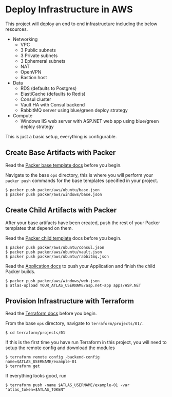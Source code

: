 # Deploy Infrastructure in AWS

This project will deploy an end to end infrastructure including the below resources.

- Networking
  - VPC
  - 3 Public subnets
  - 3 Private subnets
  - 3 Ephemeral subnets
  - NAT
  - OpenVPN
  - Bastion host
- Data
  - RDS (defaults to Postgres)
  - ElastiCache (defaults to Redis)
  - Consul cluster
  - Vault HA with Consul backend
  - RabbitMQ server using blue/green deploy strategy
- Compute
  - Windows IIS web server with ASP.NET web app using blue/green deploy strategy

This is just a basic setup, everything is configurable.

## Create Base Artifacts with Packer

Read the [Packer base template docs]() before you begin.

Navigate to the base `ops` directory, this is where you will perform your `packer push` commands for the base templates specified in your project.

    $ packer push packer/aws/ubuntu/base.json
    $ packer push packer/aws/windows/base.json

## Create Child Artifacts with Packer

After your base artifacts have been created, push the rest of your Packer templates that depend on them.

Read the [Packer child template]() docs before you begin.

    $ packer push packer/aws/ubuntu/consul.json
    $ packer push packer/aws/ubuntu/vault.json
    $ packer push packer/aws/ubuntu/rabbitmq.json

Read the [Application docs]() to push your Application and finish the child Packer builds.

    $ packer push packer/aws/windows/web.json
    $ atlas-upload YOUR_ATLAS_USERNAME/asp.net-app apps/ASP.NET

## Provision Infrastructure with Terraform

Read the [Terraform docs]() before you begin.

From the base `ops` directory, navigate to `terraform/projects/01/.`

    $ cd terraform/projects/01

If this is the first time you have run Terraform in this project, you will need to setup the remote config and download the modules

    $ terraform remote config -backend-config name=$ATLAS_USERNAME/example-01
    $ terraform get

If everything looks good, run

    $ terraform push -name $ATLAS_USERNAME/example-01 -var "atlas_token=$ATLAS_TOKEN"
